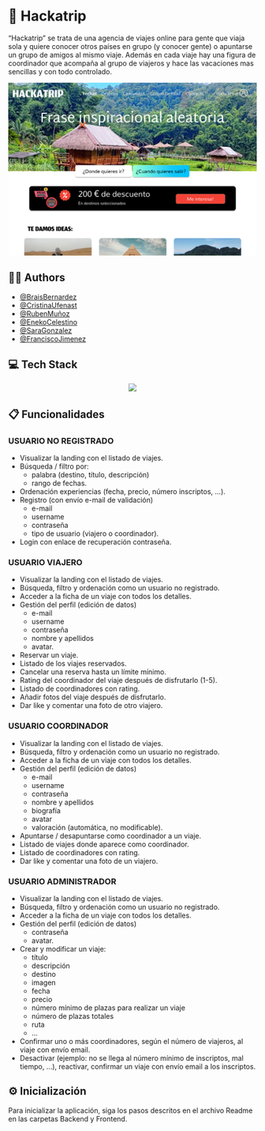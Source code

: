 # 💬 Hackatrip

“Hackatrip” se trata de una agencia de viajes online para gente que viaja sola y quiere conocer otros países en grupo (y conocer gente) o apuntarse un grupo de amigos al mismo viaje. Además en cada viaje hay una figura de coordinador que acompaña al grupo de viajeros y hace las vacaciones mas sencillas y con todo controlado.

<div align="center">
  <img src="./images/hackatrip.png" alt="hackatrip_home">
</div>

## 👩‍💻 Authors

- [@BraisBernardez](https://github.com/braissgz)
- [@CristinaUfenast](https://github.com/cristinaufenast)
- [@RubenMuñoz](https://github.com/rumupadev)
- [@EnekoCelestino](https://github.com/Enekobass)
- [@SaraGonzalez](https://github.com/SaraRamrez)
- [@FranciscoJimenez](https://github.com/FranJimenezCriado)

## 💻 Tech Stack

<p align="center">
    <img src="https://skillicons.dev/icons?i=figma,ps,js,html,css,mysql,nodejs,postman,react,github,git,vscode&theme=light" />
</p>

## 📋 Funcionalidades

### USUARIO NO REGISTRADO

- Visualizar la landing con el listado de viajes.
- Búsqueda / filtro por:
  - palabra (destino, título, descripción)
  - rango de fechas.
- Ordenación experiencias (fecha, precio, número inscriptos, …).
- Registro (con envío e-mail de validación)
  - e-mail
  - username
  - contraseña
  - tipo de usuario (viajero o coordinador).
- Login con enlace de recuperación contraseña.

### USUARIO VIAJERO

- Visualizar la landing con el listado de viajes.
- Búsqueda, filtro y ordenación como un usuario no registrado.
- Acceder a la ficha de un viaje con todos los detalles.
- Gestión del perfil (edición de datos)
  - e-mail
  - username
  - contraseña
  - nombre y apellidos
  - avatar.
- Reservar un viaje.
- Listado de los viajes reservados.
- Cancelar una reserva hasta un límite mínimo.
- Rating del coordinador del viaje después de disfrutarlo (1-5).
- Listado de coordinadores con rating.
- Añadir fotos del viaje después de disfrutarlo.
- Dar like y comentar una foto de otro viajero.

### USUARIO COORDINADOR

- Visualizar la landing con el listado de viajes.
- Búsqueda, filtro y ordenación como un usuario no registrado.
- Acceder a la ficha de un viaje con todos los detalles.
- Gestión del perfil (edición de datos)
  - e-mail
  - username
  - contraseña
  - nombre y apellidos
  - biografía
  - avatar
  - valoración (automática, no modificable).
- Apuntarse / desapuntarse como coordinador a un viaje.
- Listado de viajes donde aparece como coordinador.
- Listado de coordinadores con rating.
- Dar like y comentar una foto de un viajero.
### USUARIO ADMINISTRADOR

- Visualizar la landing con el listado de viajes.
- Búsqueda, filtro y ordenación como un usuario no registrado.
- Acceder a la ficha de un viaje con todos los detalles.
- Gestión del perfil (edición de datos)
  - contraseña
  - avatar.
- Crear y modificar un viaje:
  - título
  - descripción
  - destino
  - imagen
  - fecha
  - precio
  - número mínimo de plazas para realizar un viaje
  - número de plazas totales
  - ruta
  - …
- Confirmar uno o más coordinadores, según el número de viajeros, al viaje con envío
email.
- Desactivar (ejemplo: no se llega al número mínimo de inscriptos, mal tiempo, …),
reactivar, confirmar un viaje con envío email a los inscriptos.

## ⚙ Inicialización

Para inicializar la aplicación, siga los pasos descritos en el archivo Readme en las carpetas Backend y Frontend.
